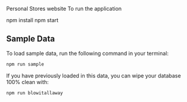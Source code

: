 Personal Stores website
To run the application

npm install
npm start

## Sample Data

To load sample data, run the following command in your terminal:

```bash
npm run sample
```

If you have previously loaded in this data, you can wipe your database 100% clean with:

```bash
npm run blowitallaway
```




